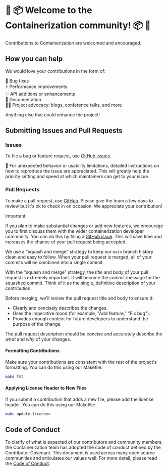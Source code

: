 # 🌈 📦️ Welcome to the Containerization community! 📦️ 🌈

Contributions to Containerization are welcomed and encouraged.

## How you can help

We would love your contributions in the form of:

🐛 Bug fixes\
⚡️ Performance improvements\
✨ API additions or enhancements\
📝 Documentation\
🧑‍💻 Project advocacy: blogs, conference talks, and more

Anything else that could enhance the project!

## Submitting Issues and Pull Requests

### Issues

To file a bug or feature request, use [GitHub issues](https://github.com/apple/containerization/issues/new).

🚧 For unexpected behavior or usability limitations, detailed instructions on how to reproduce the issue are appreciated. This will greatly help the priority setting and speed at which maintainers can get to your issue.

### Pull Requests

To make a pull request, use [GitHub](https://github.com/apple/containerization/compare). Please give the team a few days to review but it's ok to check in on occasion. We appreciate your contribution!

> [!IMPORTANT]
> If you plan to make substantial changes or add new features, we encourage you to first discuss them with the wider containerization developer community.
> You can do this by filing a [GitHub issue](https://github.com/apple/containerization/issues/new).
> This will save time and increases the chance of your pull request being accepted.

We use a "squash and merge" strategy to keep our `main` branch history clean and easy to follow. When your pull request
is merged, all of your commits will be combined into a single commit.

With the "squash and merge" strategy, the *title* and *body* of your pull request is extremely important. It will become the commit message
for the squashed commit. Think of it as the single, definitive description of your contribution.

Before merging, we'll review the pull request title and body to ensure it:

* Clearly and concisely describes the changes.
* Uses the imperative mood (for example, "Add feature," "Fix bug").
* Provides enough context for future developers to understand the purpose of the change.

The pull request description should be concise and accurately describe the *what* and *why* of your changes.

#### Formatting Contributions

Make sure your contributions are consistent with the rest of the project's formatting. You can do this using our Makefile:

```bash
make fmt
```

#### Applying License Header to New Files

If you submit a contribution that adds a new file, please add the license header. You can do this using our Makefile:

```bash
make update-licenses
```

## Code of Conduct

To clarify of what is expected of our contributors and community members, the Containerization team has adopted the code of conduct defined by the Contributor Covenant. This document is used across many open source communities and articulates our values well. For more detail, please read the [Code of Conduct](https://github.com/apple/.github/blob/main/CODE_OF_CONDUCT.md "Code of Conduct").
